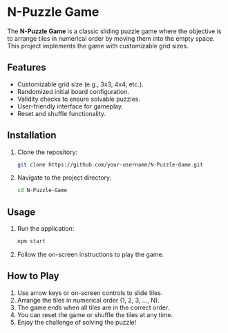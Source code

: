 # N-Puzzle Game

The **N-Puzzle Game** is a classic sliding puzzle game where the objective is to arrange tiles in numerical order by moving them into the empty space. This project implements the game with customizable grid sizes.

## Features

- Customizable grid size (e.g., 3x3, 4x4, etc.).
- Randomized initial board configuration.
- Validity checks to ensure solvable puzzles.
- User-friendly interface for gameplay.
- Reset and shuffle functionality.

## Installation

1. Clone the repository:
    ```bash
    git clone https://github.com/your-username/N-Puzzle-Game.git
    ```
2. Navigate to the project directory:
    ```bash
    cd N-Puzzle-Game
    ```

## Usage

1. Run the application:
    ```bash
    npm start
    ```
2. Follow the on-screen instructions to play the game.

## How to Play

1. Use arrow keys or on-screen controls to slide tiles.
2. Arrange the tiles in numerical order (1, 2, 3, ..., N).
3. The game ends when all tiles are in the correct order.
4. You can reset the game or shuffle the tiles at any time.
5. Enjoy the challenge of solving the puzzle!
